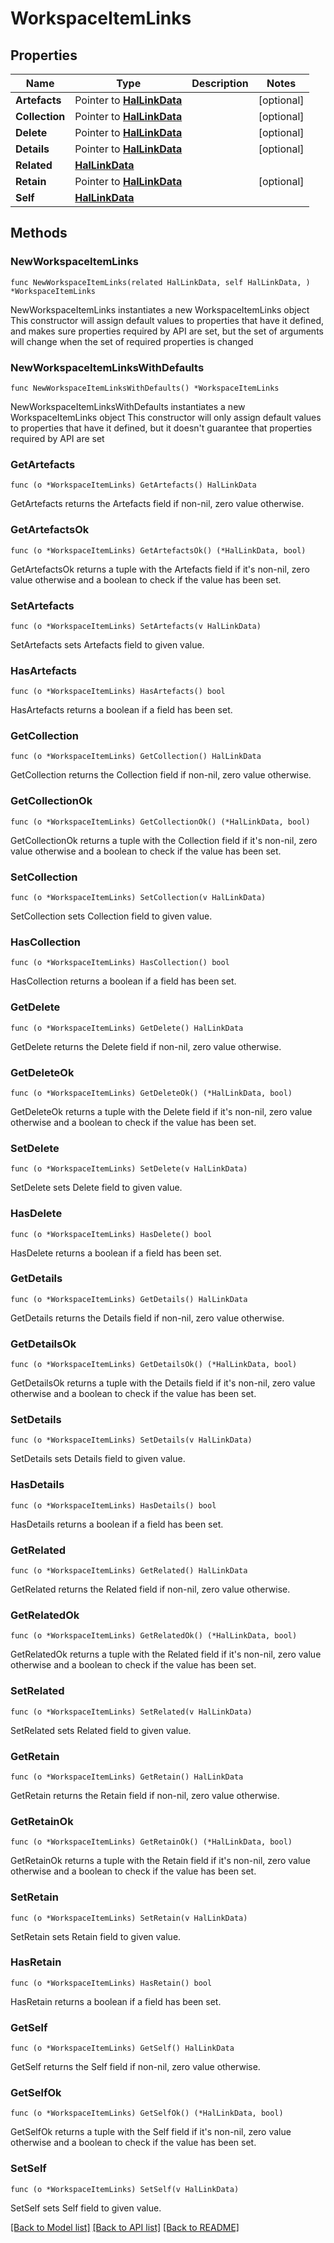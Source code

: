 <!--
Copyright (C) 2020-2022 Arm Limited or its affiliates and Contributors. All rights reserved.
SPDX-License-Identifier: Apache-2.0
-->
# WorkspaceItemLinks

## Properties

Name | Type | Description | Notes
------------ | ------------- | ------------- | -------------
**Artefacts** | Pointer to [**HalLinkData**](HalLinkData.md) |  | [optional] 
**Collection** | Pointer to [**HalLinkData**](HalLinkData.md) |  | [optional] 
**Delete** | Pointer to [**HalLinkData**](HalLinkData.md) |  | [optional] 
**Details** | Pointer to [**HalLinkData**](HalLinkData.md) |  | [optional] 
**Related** | [**HalLinkData**](HalLinkData.md) |  | 
**Retain** | Pointer to [**HalLinkData**](HalLinkData.md) |  | [optional] 
**Self** | [**HalLinkData**](HalLinkData.md) |  | 

## Methods

### NewWorkspaceItemLinks

`func NewWorkspaceItemLinks(related HalLinkData, self HalLinkData, ) *WorkspaceItemLinks`

NewWorkspaceItemLinks instantiates a new WorkspaceItemLinks object
This constructor will assign default values to properties that have it defined,
and makes sure properties required by API are set, but the set of arguments
will change when the set of required properties is changed

### NewWorkspaceItemLinksWithDefaults

`func NewWorkspaceItemLinksWithDefaults() *WorkspaceItemLinks`

NewWorkspaceItemLinksWithDefaults instantiates a new WorkspaceItemLinks object
This constructor will only assign default values to properties that have it defined,
but it doesn't guarantee that properties required by API are set

### GetArtefacts

`func (o *WorkspaceItemLinks) GetArtefacts() HalLinkData`

GetArtefacts returns the Artefacts field if non-nil, zero value otherwise.

### GetArtefactsOk

`func (o *WorkspaceItemLinks) GetArtefactsOk() (*HalLinkData, bool)`

GetArtefactsOk returns a tuple with the Artefacts field if it's non-nil, zero value otherwise
and a boolean to check if the value has been set.

### SetArtefacts

`func (o *WorkspaceItemLinks) SetArtefacts(v HalLinkData)`

SetArtefacts sets Artefacts field to given value.

### HasArtefacts

`func (o *WorkspaceItemLinks) HasArtefacts() bool`

HasArtefacts returns a boolean if a field has been set.

### GetCollection

`func (o *WorkspaceItemLinks) GetCollection() HalLinkData`

GetCollection returns the Collection field if non-nil, zero value otherwise.

### GetCollectionOk

`func (o *WorkspaceItemLinks) GetCollectionOk() (*HalLinkData, bool)`

GetCollectionOk returns a tuple with the Collection field if it's non-nil, zero value otherwise
and a boolean to check if the value has been set.

### SetCollection

`func (o *WorkspaceItemLinks) SetCollection(v HalLinkData)`

SetCollection sets Collection field to given value.

### HasCollection

`func (o *WorkspaceItemLinks) HasCollection() bool`

HasCollection returns a boolean if a field has been set.

### GetDelete

`func (o *WorkspaceItemLinks) GetDelete() HalLinkData`

GetDelete returns the Delete field if non-nil, zero value otherwise.

### GetDeleteOk

`func (o *WorkspaceItemLinks) GetDeleteOk() (*HalLinkData, bool)`

GetDeleteOk returns a tuple with the Delete field if it's non-nil, zero value otherwise
and a boolean to check if the value has been set.

### SetDelete

`func (o *WorkspaceItemLinks) SetDelete(v HalLinkData)`

SetDelete sets Delete field to given value.

### HasDelete

`func (o *WorkspaceItemLinks) HasDelete() bool`

HasDelete returns a boolean if a field has been set.

### GetDetails

`func (o *WorkspaceItemLinks) GetDetails() HalLinkData`

GetDetails returns the Details field if non-nil, zero value otherwise.

### GetDetailsOk

`func (o *WorkspaceItemLinks) GetDetailsOk() (*HalLinkData, bool)`

GetDetailsOk returns a tuple with the Details field if it's non-nil, zero value otherwise
and a boolean to check if the value has been set.

### SetDetails

`func (o *WorkspaceItemLinks) SetDetails(v HalLinkData)`

SetDetails sets Details field to given value.

### HasDetails

`func (o *WorkspaceItemLinks) HasDetails() bool`

HasDetails returns a boolean if a field has been set.

### GetRelated

`func (o *WorkspaceItemLinks) GetRelated() HalLinkData`

GetRelated returns the Related field if non-nil, zero value otherwise.

### GetRelatedOk

`func (o *WorkspaceItemLinks) GetRelatedOk() (*HalLinkData, bool)`

GetRelatedOk returns a tuple with the Related field if it's non-nil, zero value otherwise
and a boolean to check if the value has been set.

### SetRelated

`func (o *WorkspaceItemLinks) SetRelated(v HalLinkData)`

SetRelated sets Related field to given value.


### GetRetain

`func (o *WorkspaceItemLinks) GetRetain() HalLinkData`

GetRetain returns the Retain field if non-nil, zero value otherwise.

### GetRetainOk

`func (o *WorkspaceItemLinks) GetRetainOk() (*HalLinkData, bool)`

GetRetainOk returns a tuple with the Retain field if it's non-nil, zero value otherwise
and a boolean to check if the value has been set.

### SetRetain

`func (o *WorkspaceItemLinks) SetRetain(v HalLinkData)`

SetRetain sets Retain field to given value.

### HasRetain

`func (o *WorkspaceItemLinks) HasRetain() bool`

HasRetain returns a boolean if a field has been set.

### GetSelf

`func (o *WorkspaceItemLinks) GetSelf() HalLinkData`

GetSelf returns the Self field if non-nil, zero value otherwise.

### GetSelfOk

`func (o *WorkspaceItemLinks) GetSelfOk() (*HalLinkData, bool)`

GetSelfOk returns a tuple with the Self field if it's non-nil, zero value otherwise
and a boolean to check if the value has been set.

### SetSelf

`func (o *WorkspaceItemLinks) SetSelf(v HalLinkData)`

SetSelf sets Self field to given value.



[[Back to Model list]](../README.md#documentation-for-models) [[Back to API list]](../README.md#documentation-for-api-endpoints) [[Back to README]](../README.md)


